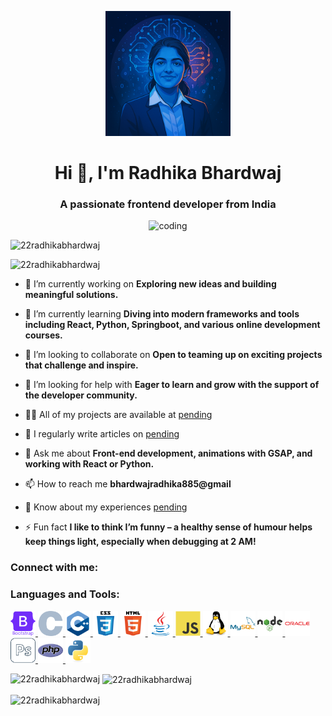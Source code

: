 <p align="center">
  <img src="https://github.com/22RADHIKABHARDWAJ/radhikaa/blob/main/techrb.png" alt="logo" width="200px" style="max-width:100%; height:200px;" style="border-radius: 15px;"/>
</p>


<h1 align="center">Hi 👋, I'm Radhika Bhardwaj</h1>
<h3 align="center">A passionate frontend developer from India</h3>

<p align="center">
  <img src="https://user-images.githubusercontent.com/74038190/236119160-976a0405-caa7-470c-9356-16d43402ea0a.gif" alt="coding" width="500px" />
</p>

<p align="left">
  <img src="https://komarev.com/ghpvc/?username=22radhikabhardwaj&label=Profile%20views&color=0e75b6&style=flat" alt="22radhikabhardwaj" />
</p>


<p align="left"> <img src="https://komarev.com/ghpvc/?username=22radhikabhardwaj&label=Profile%20views&color=0e75b6&style=flat" alt="22radhikabhardwaj" /> </p>

- 🔭 I’m currently working on **Exploring new ideas and building meaningful solutions.**

- 🌱 I’m currently learning **Diving into modern frameworks and tools including React, Python, Springboot, and various online development courses.**

- 👯 I’m looking to collaborate on **Open to teaming up on exciting projects that challenge and inspire.**

- 🤝 I’m looking for help with **Eager to learn and grow with the support of the developer community.**

- 👨‍💻 All of my projects are available at [pending](pending)

- 📝 I regularly write articles on [pending](pending)

- 💬 Ask me about **Front-end development, animations with GSAP, and working with React or Python.**

- 📫 How to reach me **bhardwajradhika885@gmail**

- 📄 Know about my experiences [pending](pending)

- ⚡ Fun fact **I like to think I’m funny – a healthy sense of humour helps keep things light, especially when debugging at 2 AM!**

<h3 align="left">Connect with me:</h3>
<p align="left">
</p>

<h3 align="left">Languages and Tools:</h3>
<p align="left"> <a href="https://getbootstrap.com" target="_blank" rel="noreferrer"> <img src="https://raw.githubusercontent.com/devicons/devicon/master/icons/bootstrap/bootstrap-plain-wordmark.svg" alt="bootstrap" width="40" height="40"/> </a> <a href="https://www.cprogramming.com/" target="_blank" rel="noreferrer"> <img src="https://raw.githubusercontent.com/devicons/devicon/master/icons/c/c-original.svg" alt="c" width="40" height="40"/> </a> <a href="https://www.w3schools.com/cpp/" target="_blank" rel="noreferrer"> <img src="https://raw.githubusercontent.com/devicons/devicon/master/icons/cplusplus/cplusplus-original.svg" alt="cplusplus" width="40" height="40"/> </a> <a href="https://www.w3schools.com/css/" target="_blank" rel="noreferrer"> <img src="https://raw.githubusercontent.com/devicons/devicon/master/icons/css3/css3-original-wordmark.svg" alt="css3" width="40" height="40"/> </a> <a href="https://www.w3.org/html/" target="_blank" rel="noreferrer"> <img src="https://raw.githubusercontent.com/devicons/devicon/master/icons/html5/html5-original-wordmark.svg" alt="html5" width="40" height="40"/> </a> <a href="https://www.java.com" target="_blank" rel="noreferrer"> <img src="https://raw.githubusercontent.com/devicons/devicon/master/icons/java/java-original.svg" alt="java" width="40" height="40"/> </a> <a href="https://developer.mozilla.org/en-US/docs/Web/JavaScript" target="_blank" rel="noreferrer"> <img src="https://raw.githubusercontent.com/devicons/devicon/master/icons/javascript/javascript-original.svg" alt="javascript" width="40" height="40"/> </a> <a href="https://www.linux.org/" target="_blank" rel="noreferrer"> <img src="https://raw.githubusercontent.com/devicons/devicon/master/icons/linux/linux-original.svg" alt="linux" width="40" height="40"/> </a> <a href="https://www.mysql.com/" target="_blank" rel="noreferrer"> <img src="https://raw.githubusercontent.com/devicons/devicon/master/icons/mysql/mysql-original-wordmark.svg" alt="mysql" width="40" height="40"/> </a> <a href="https://nodejs.org" target="_blank" rel="noreferrer"> <img src="https://raw.githubusercontent.com/devicons/devicon/master/icons/nodejs/nodejs-original-wordmark.svg" alt="nodejs" width="40" height="40"/> </a> <a href="https://www.oracle.com/" target="_blank" rel="noreferrer"> <img src="https://raw.githubusercontent.com/devicons/devicon/master/icons/oracle/oracle-original.svg" alt="oracle" width="40" height="40"/> </a> <a href="https://www.photoshop.com/en" target="_blank" rel="noreferrer"> <img src="https://raw.githubusercontent.com/devicons/devicon/master/icons/photoshop/photoshop-line.svg" alt="photoshop" width="40" height="40"/> </a> <a href="https://www.php.net" target="_blank" rel="noreferrer"> <img src="https://raw.githubusercontent.com/devicons/devicon/master/icons/php/php-original.svg" alt="php" width="40" height="40"/> </a> <a href="https://www.python.org" target="_blank" rel="noreferrer"> <img src="https://raw.githubusercontent.com/devicons/devicon/master/icons/python/python-original.svg" alt="python" width="40" height="40"/> </a> </p>

<p><img align="left" src="https://github-readme-stats.vercel.app/api/top-langs?username=22radhikabhardwaj&show_icons=true&locale=en&layout=compact" alt="22radhikabhardwaj" /></p>

<p>&nbsp;<img align="center" src="https://github-readme-stats.vercel.app/api?username=22radhikabhardwaj&show_icons=true&locale=en" alt="22radhikabhardwaj" /></p>

<p><img align="center" src="https://github-readme-streak-stats.herokuapp.com/?user=22radhikabhardwaj&" alt="22radhikabhardwaj" /></p>
